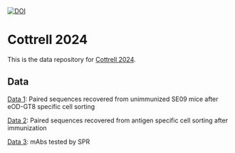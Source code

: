 [![DOI](https://zenodo.org/badge/675946766.svg)](https://zenodo.org/doi/10.5281/zenodo.10463623)


# Cottrell 2024

This is the data repository for [Cottrell 2024]().

## Data

[Data 1](https://github.com/SchiefLab/Cottrell2024/raw/main/data/Data_S1.csv.gz): Paired sequences recovered from unimmunized SE09 mice after eOD-GT8 specific cell sorting

[Data 2](https://github.com/SchiefLab/Cottrell2024/raw/main/data/Data_S2.csv.gz): Paired sequences recovered from antigen specific cell sorting after immunization

[Data 3](https://github.com/SchiefLab/Cottrell2024/raw/main/data/Data_S3_20231214.csv.gz): mAbs tested by SPR
